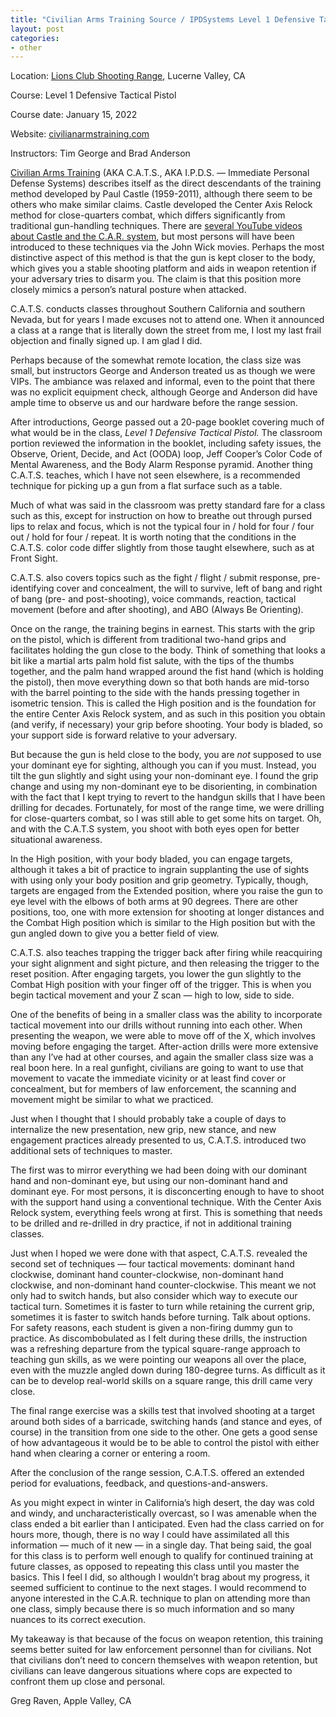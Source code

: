 ```yaml
---
title: "Civilian Arms Training Source / IPDSystems Level 1 Defensive Tactical Pistol (review)"
layout: post
categories:
- other
---
```


Location: [Lions Club Shooting Range](https://lvlionsclub.com), Lucerne Valley, CA

Course: Level 1 Defensive Tactical Pistol

Course date: January 15, 2022

Website: [civilianarmstraining.com](https://www.civilianarmstraining.com/)

Instructors: Tim George and Brad Anderson

[Civilian Arms Training](https://www.civilianarmstraining.com/) (AKA C.A.T.S., AKA I.P.D.S. — Immediate Personal Defense Systems) describes itself as the direct descendants of the training method developed by Paul Castle (1959-2011), although there seem to be others who make similar claims. Castle developed the Center Axis Relock method for close-quarters combat, which differs significantly from traditional gun-handling techniques. There are [several YouTube videos about Castle and the C.A.R. system](https://www.youtube.com/playlist?list=PLSjNlVCvDvssh2AYX7ykkd5GxBbAChVIn), but most persons will have been introduced to these techniques via the John Wick movies. Perhaps the most distinctive aspect of this method is that the gun is kept closer to the body, which gives you a stable shooting platform and aids in weapon retention if your adversary tries to disarm you. The claim is that this position more closely mimics a person’s natural posture when attacked.

C.A.T.S. conducts classes throughout Southern California and southern Nevada, but for years I made excuses not to attend one. When it announced a class at a range that is literally down the street from me, I lost my last frail objection and finally signed up. I am glad I did.

Perhaps because of the somewhat remote location, the class size was small, but instructors George and Anderson treated us as though we were VIPs. The ambiance was relaxed and informal, even to the point that there was no explicit equipment check, although George and Anderson did have ample time to observe us and our hardware before the range session.

After introductions, George passed out a 20-page booklet covering much of what would be in the class, *Level 1 Defensive Tactical Pistol.* The classroom portion reviewed the information in the booklet, including safety issues, the Observe, Orient, Decide, and Act (OODA) loop, Jeff Cooper’s Color Code of Mental Awareness, and the Body Alarm Response pyramid. Another thing C.A.T.S. teaches, which I have not seen elsewhere, is a recommended technique for picking up a gun from a flat surface such as a table.

Much of what was said in the classroom was pretty standard fare for a class such as this, except for instruction on how to breathe out through pursed lips to relax and focus, which is not the typical four in / hold for four / four out / hold for four / repeat. It is worth noting that the conditions in the C.A.T.S. color code differ slightly from those taught elsewhere, such as at Front Sight.

C.A.T.S. also covers topics such as the fight / flight / submit response, pre-identifying cover and concealment, the will to survive, left of bang and right of bang (pre- and post-shooting), voice commands, reaction, tactical movement (before and after shooting), and ABO (Always Be Orienting).

Once on the range, the training begins in earnest. This starts with the grip on the pistol, which is different from traditional two-hand grips and facilitates holding the gun close to the body. Think of something that looks a bit like a martial arts palm hold fist salute, with the tips of the thumbs together, and the palm hand wrapped around the fist hand (which is holding the pistol), then move everything down so that both hands are mid-torso with the barrel pointing to the side with the hands pressing together in isometric tension. This is called the High position and is the foundation for the entire Center Axis Relock system, and as such in this position you obtain (and verify, if necessary) your grip before shooting. Your body is bladed, so your support side is forward relative to your adversary.

But because the gun is held close to the body, you are *not* supposed to use your dominant eye for sighting, although you can if you must. Instead, you tilt the gun slightly and sight using your non-dominant eye. I found the grip change and using my non-dominant eye to be disorienting, in combination with the fact that I kept trying to revert to the handgun skills that I have been drilling for decades. Fortunately, for most of the range time, we were drilling for close-quarters combat, so I was still able to get some hits on target. Oh, and with the C.A.T.S system, you shoot with both eyes open for better situational awareness.

In the High position, with your body bladed, you can engage targets, although it takes a bit of practice to ingrain supplanting the use of sights with using only your body position and grip geometry. Typically, though, targets are engaged from the Extended position, where you raise the gun to eye level with the elbows of both arms at 90 degrees. There are other positions, too, one with more extension for shooting at longer distances and the Combat High position which is similar to the High position but with the gun angled down to give you a better field of view.

C.A.T.S. also teaches trapping the trigger back after firing while reacquiring your sight alignment and sight picture, and then releasing the trigger to the reset position. After engaging targets, you lower the gun slightly to the Combat High position with your finger off of the trigger. This is when you begin tactical movement and your Z scan — high to low, side to side.

One of the benefits of being in a smaller class was the ability to incorporate tactical movement into our drills without running into each other. When presenting the weapon, we were able to move off of the X, which involves moving before engaging the target. After-action drills were more extensive than any I’ve had at other courses, and again the smaller class size was a real boon here. In a real gunfight, civilians are going to want to use that movement to vacate the immediate vicinity or at least find cover or concealment, but for members of law enforcement, the scanning and movement might be similar to what we practiced.

Just when I thought that I should probably take a couple of days to internalize the new presentation, new grip, new stance, and new engagement practices already presented to us, C.A.T.S. introduced two additional sets of techniques to master.

The first was to mirror everything we had been doing with our dominant hand and non-dominant eye, but using our non-dominant hand and dominant eye. For most persons, it is disconcerting enough to have to shoot with the support hand using a conventional technique. With the Center Axis Relock system, everything feels wrong at first. This is something that needs to be drilled and re-drilled in dry practice, if not in additional training classes.

Just when I hoped we were done with that aspect, C.A.T.S. revealed the second set of techniques — four tactical movements: dominant hand clockwise, dominant hand counter-clockwise, non-dominant hand clockwise, and non-dominant hand counter-clockwise. This meant we not only had to switch hands, but also consider which way to execute our tactical turn. Sometimes it is faster to turn while retaining the current grip, sometimes it is faster to switch hands before turning. Talk about options. For safety reasons, each student is given a non-firing dummy gun to practice. As discombobulated as I felt during these drills, the instruction was a refreshing departure from the typical square-range approach to teaching gun skills, as we were pointing our weapons all over the place, even with the muzzle angled down during 180-degree turns. As difficult as it can be to develop real-world skills on a square range, this drill came very close.

The final range exercise was a skills test that involved shooting at a target around both sides of a barricade, switching hands (and stance and eyes, of course) in the transition from one side to the other. One gets a good sense of how advantageous it would be to be able to control the pistol with either hand when clearing a corner or entering a room.

After the conclusion of the range session, C.A.T.S. offered an extended period for evaluations, feedback, and questions-and-answers.

As you might expect in winter in California’s high desert, the day was cold and windy, and uncharacteristically overcast, so I was amenable when the class ended a bit earlier than I anticipated. Even had the class carried on for hours more, though, there is no way I could have assimilated all this information — much of it new — in a single day. That being said, the goal for this class is to perform well enough to qualify for continued training at future classes, as opposed to repeating this class until you master the basics. This I feel I did, so although I wouldn’t brag about my progress, it seemed sufficient to continue to the next stages. I would recommend to anyone interested in the C.A.R. technique to plan on attending more than one class, simply because there is so much information and so many nuances to its correct execution.

My takeaway is that because of the focus on weapon retention, this training seems better suited for law enforcement personnel than for civilians. Not that civilians don’t need to concern themselves with weapon retention, but civilians can leave dangerous situations where cops are expected to confront them up close and personal.

Greg Raven, Apple Valley, CA
